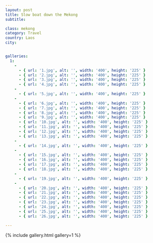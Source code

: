```yaml
---
layout: post
title: Slow boat down the Mekong
subtitle:

class: mekong
category: Travel
country: Laos
city:


galleries:
  1:
    -
      - { url: '1.jpg', alt: '', width: '400', height: '225' }
      - { url: '2.jpg', alt: '', width: '400', height: '225' }
      - { url: '3.jpg', alt: '', width: '400', height: '225' }
      - { url: '4.jpg', alt: '', width: '400', height: '225' }
    -
      - { url: '5.jpg', alt: '', width: '400', height: '225' }
    -
      - { url: '6.jpg', alt: '', width: '400', height: '225' }
      - { url: '7.jpg', alt: '', width: '400', height: '225' }
      - { url: '8.jpg', alt: '', width: '400', height: '225' }
      - { url: '9.jpg', alt: '', width: '400', height: '225' }
      - { url: '10.jpg', alt: '', width: '400', height: '225' }
      - { url: '11.jpg', alt: '', width: '400', height: '225' }
      - { url: '12.jpg', alt: '', width: '400', height: '225' }
      - { url: '13.jpg', alt: '', width: '400', height: '225' }
    -
      - { url: '14.jpg', alt: '', width: '400', height: '225' }
    -
      - { url: '15.jpg', alt: '', width: '400', height: '225' }
      - { url: '16.jpg', alt: '', width: '400', height: '225' }
      - { url: '17.jpg', alt: '', width: '400', height: '225' }
      - { url: '18.jpg', alt: '', width: '400', height: '225' }
    -
      - { url: '19.jpg', alt: '', width: '400', height: '225' }
    -
      - { url: '20.jpg', alt: '', width: '400', height: '225' }
      - { url: '21.jpg', alt: '', width: '400', height: '225' }
      - { url: '22.jpg', alt: '', width: '400', height: '225' }
      - { url: '23.jpg', alt: '', width: '400', height: '225' }
      - { url: '24.jpg', alt: '', width: '400', height: '225' }
      - { url: '25.jpg', alt: '', width: '400', height: '225' }
      - { url: '26.jpg', alt: '', width: '400', height: '225' }

---
```



{% include gallery.html  gallery=1 %}